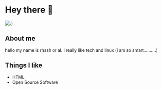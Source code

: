 # Hey there :wave:

<img src="[https://raw.githubusercontent.com/sagar-viradiya/sagar-viradiya/master/resources/banner.png](https://cdn.discordapp.com/attachments/1169673041433853952/1190315445992034455/drWBy6B.png?ex=65a15aa5&is=658ee5a5&hm=0d747259bd9d2869d5d42c7cafbc7c5de82ca69f8bad01cfd183a02a4ba161df&)" alt=":)">

## About me

hello my name is rhssh or al. i really like tech and linux (i am so smart..........)  


## Things I like

- HTML 
- Open Source Software


<!--
Here are some ideas to get you started:

- 🔭 I’m currently working on ...
- 🌱 I’m currently learning ...
- 👯 I’m looking to collaborate on ...
- 🤔 I’m looking for help with ...
- 💬 Ask me about ...
- 📫 How to reach me: ...
- 😄 Pronouns: ...
- ⚡ Fun fact: ...
-->
